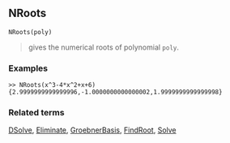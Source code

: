## NRoots

```
NRoots(poly)
```

> gives the numerical roots of polynomial `poly`.

### Examples 
```
>> NRoots(x^3-4*x^2+x+6)
{2.9999999999999996,-1.0000000000000002,1.9999999999999998}
```

### Related terms 
[DSolve](DSolve.md), [Eliminate](Eliminate.md), [GroebnerBasis](GroebnerBasis.md), [FindRoot](FindRoot.md), [Solve](Solve.md)
